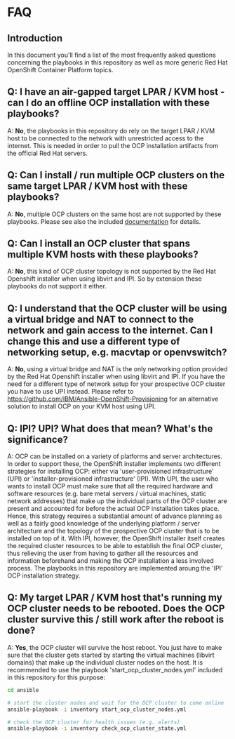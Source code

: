 # FAQ

## Introduction

In this document you'll find a list of the most frequently asked questions concerning the playbooks in this repository as well as more generic Red Hat OpenShift Container Platform topics.

## Q: I have an air-gapped target LPAR / KVM host - can I do an offline OCP installation with these playbooks?

A: **No**, the playbooks in this repository do rely on the target LPAR / KVM host to be connected to the network with unrestricted access to the internet. This is needed in order to pull the OCP installation artifacts from the official Red Hat servers.

## Q: Can I install / run multiple OCP clusters on the same target LPAR / KVM host with these playbooks?

A: **No**, multiple OCP clusters on the same host are not supported by these playbooks. Please see also the included [documentation](DOCUMENTATION.md) for details.

## Q: Can I install an OCP cluster that spans multiple KVM hosts with these playbooks?

A: **No**, this kind of OCP cluster topology is not supported by the Red Hat Openshift installer when using libvirt and IPI. So by extension these playbooks do not support it either.

## Q: I understand that the OCP cluster will be using a virtual bridge and NAT to connect to the network and gain access to the internet. Can I change this and use a different type of networking setup, e.g. macvtap or openvswitch?

A: **No**, using a virtual bridge and NAT is the only networking option provided by the Red Hat Openshift installer when using libvirt and IPI. If you have the need for a different type of network setup for your prospective OCP cluster you have to use UPI instead. Please refer to <https://github.com/IBM/Ansible-OpenShift-Provisioning> for an alternative solution to install OCP on your KVM host using UPI.

## Q: IPI? UPI? What does that mean? What's the significance?

A: OCP can be installed on a variety of platforms and server architectures. In order to support these, the OpenShift installer implements two different strategies for installing OCP: either via 'user-provisioned infrastructure' (UPI) or 'installer-provisioned infrastructure' (IPI). With UPI, the user who wants to install OCP must make sure that all the required hardware and software resources (e.g. bare metal servers / virtual machines, static network addresses) that make up the individual parts of the OCP cluster are present and accounted for before the actual OCP installation takes place. Hence, this strategy requires a substantial amount of advance planning as well as a fairly good knowledge of the underlying platform / server architecture and the topology of the prospective OCP cluster that is to be installed on top of it. With IPI, however, the OpenShift installer itself creates the required cluster resources to be able to establish the final OCP cluster, thus relieving the user from having to gather all the resources and information beforehand and making the OCP installation a less involved process. The playbooks in this repository are implemented aroung the 'IPI' OCP installation strategy.

## Q: My target LPAR / KVM host that's running my OCP cluster needs to be rebooted. Does the OCP cluster survive this / still work after the reboot is done?

A: **Yes**, the OCP cluster will survive the host reboot. You just have to make sure that the cluster gets started by starting the virtual machines (libvirt domains) that make up the individual cluster nodes on the host. It is recommended to use the playbook 'start_ocp_cluster_nodes.yml' included in this repository for this purpose:

```bash
cd ansible

# start the cluster nodes and wait for the OCP cluster to come online
ansible-playbook -i inventory start_ocp_cluster_nodes.yml

# check the OCP cluster for health issues (e.g. alerts)
ansible-playbook -i inventory check_ocp_cluster_state.yml
```
